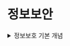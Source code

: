 # 정보보안

<details><summary>정보보호 기본 개념</summary>

<div markdown="1">

# 정보보호의 3대 요소

## 기밀성 (Confidentiality)

- 기밀성은 인가된 사용자만 정보자산에 대해 접근을 허용하는 것을 의미합니다.

- 기밀성에 대한 위험 요소로는 도청, 도난과 같은 권한이 없는 누군가가 나의 자산에 몰래 접근하는 것이 있습니다.

## 무결성 (Integrity)

- 무결성은 가지고 있는 데이터가 악의적으로 변경되지 않는 것을 의미합니다. 즉, 우리의 자산이 인가된 당사자에 의해서만 허가된 방식으로 변경 가능한 것을 무결성이라고 합니다.

## 가용성 (Availability)

- 가용성은 인가된 당사자가 원하는 시간에 데이터에 접근 가능한 것으로 서비스와 데이터의 안정적으로 유지되는 것을 의미합니다.

# 보안 시스템을 만들기 어려운 이유

## 복잡성

- 보안의 가장 큰 위험 요소로 모든 시스템은 버그와 오류를 내재하고 있으며 이러한 것들이 취약점이 되고 시스템의 복잡도가 증가할수록 버그 또한 증가하기 때문에 보안에 큰 위협이 됩니다.

## 공격자

- 자산을 절도, 테러할 목적으로 공격하는 해커들의 존재가 보안에 위협이 됩니다.

## 인적 요인

- 실제로 많은 보안 문제가 보안성 체크를 무시한 절차로 일을 진행하면서 생깁니다.

- 예를 들어 이미 퇴사한 직원의 계정이 시스템에 그대로 남아 있어서 시스템에 접근할 수 있는 경우 기밀 정보가 유출될 수 있습니다.

- 이런 상황이 발생하는 이유는 보안성보다 사용성, 시스템의 성능 등을 우선으로 하고 후에 보안을 선택하기 때문입니다.

## 투자

- 보안에 대한 투자가 다른 여러 기능들에 대한 투자보다 우선 순위가 낮습니다.

- 신기술을 빠르게 선점해서 출시하기 위해 많은 취약점이 있는 상태에서 조기 배포가 되는 경우가 많고 내재된 취약점들에 의해 보안 위협에 노출됩니다.

</div>

</details>
